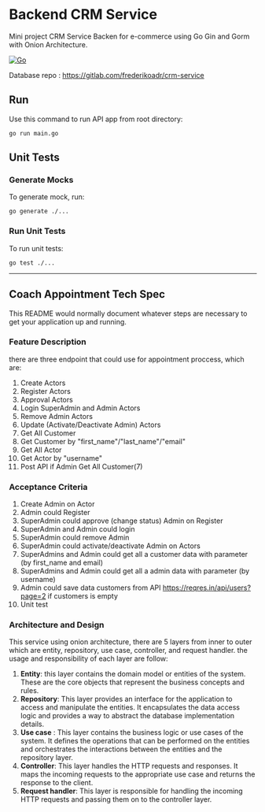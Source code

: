 # Backend CRM Service
Mini project CRM Service Backen for e-commerce using Go Gin and Gorm with Onion Architecture.

[![Go](https://img.shields.io/badge/go-%2300ADD8.svg?style=for-the-badge&logo=go&logoColor=white)](https://go.dev/doc/)

Database repo : https://gitlab.com/frederikoadr/crm-service

## Run

Use this command to run API app from root directory:

```shell
go run main.go
```

## Unit Tests

### Generate Mocks

To generate mock, run:

```shell
go generate ./...
```

### Run Unit Tests

To run unit tests:
```shell
go test ./...
```

---

## Coach Appointment Tech Spec

This README would normally document whatever steps are necessary to get your application up and running.

### Feature Description ###
there are three endpoint that could use for appointment proccess, which are:
1. Create Actors
2. Register Actors
3. Approval Actors
4. Login SuperAdmin and Admin Actors
5. Remove Admin Actors
6. Update (Activate/Deactivate Admin) Actors
7. Get All Customer
8. Get Customer by "first_name"/"last_name"/"email"
9. Get All Actor
10. Get Actor by "username"
11. Post API if Admin Get All Customer(7)

### Acceptance Criteria ###
1. Create Admin on Actor
2. Admin could Register
3. SuperAdmin could approve (change status) Admin on Register
4. SuperAdmin and Admin could login
5. SuperAdmin could remove Admin
6. SuperAdmin could activate/deactivate Admin on Actors
7. SuperAdmins and Admin could get all a customer data with parameter (by first_name and email)
8. SuperAdmins and Admin could get all a admin data with parameter (by username)
9. Admin could save data customers from API https://reqres.in/api/users?page=2 if customers is empty
10. Unit test

### Architecture and Design ###
This service using onion architecture, there are 5 layers 
from inner to outer which are entity, repository, use case,
controller, and request handler. the usage and responsibility of
each layer are follow:
1. **Entity**: this layer contains the domain model or entities
of the system. These are the core objects that 
represent the business concepts and rules.
2. **Repository**: This layer provides an interface for the 
application to access and manipulate the entities. 
It encapsulates the data access logic and provides
a way to abstract the database implementation details.
3. **Use case** : This layer contains the business logic 
or use cases of the system. It defines the operations 
that can be performed on the entities and orchestrates 
the interactions between the entities and the repository layer.
4. **Controller**: This layer handles the HTTP requests and
responses. It maps the incoming requests to the appropriate 
use case and returns the response to the client.
5. **Request handler**: This layer is responsible for handling 
the incoming HTTP requests and passing them on to 
the controller layer.
